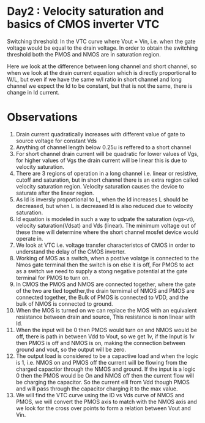 # Day2 : Velocity saturation and basics of CMOS inverter VTC

Switching threshold: In the VTC curve where Vout = Vin, i.e. when the gate voltage would be equal to the drain voltage. In order to obtain the switching threshold both the PMOS and NMOS are in saturation region.

Here we look at the difference between long channel and short channel, so when we look at the drain current equation which is directly proportional to W/L, but even if we have the same w/l ratio in short channel and long channel we expect the Id to be constant, but that is not the same, there is change in Id current.

# Observations 

1. Drain current quadratically increases with different value of gate to source voltage for constant Vds
2. Anything of channel length below 0.25u is reffered to a short channel 
3. For short channel drain current will be quadratic for lower values of Vgs, for higher values of Vgs the drain current will be linear this is due to velocity saturation.
4. There are 3 regions of operation in a long channel i.e. linear or resistive, cutoff and saturation, but in short channel there is an extra region called velocity saturation region. Velocity saturation causes the device to saturate after the linear region.
5. As Id is inversly proportional to L, when the Id increases L should be decreased, but when L is decreased Id is also reduced due to velocity saturation.
6. Id equation is modeled in such a way to udpate the saturation (vgs-vt), velocity saturation(Vdsat) and Vds (linear). The minimum voltage out of these three will determine where the short channel mosfet device would operate in.
7. We look at VTC i.e. voltage transfer characteristcs of CMOS in order to understand the delay of the CMOS inverter.
8. Working of MOS as a switch, when a postive volatge is connected to the Nmos gate terminal then the switch is on else it is off, For PMOS to act as a switch we need to supply a stong negative potential at the gate terminal for PMOS to turn on.
9. In CMOS the PMOS and NMOS are connected together, where the gate of the two are tied together,the drain termimal of NMOS and PMOS are connected together, the Bulk of PMOS is connected to VDD, and the bulk of NMOS is connected to ground.  
10. When the MOS is turned on we can replace the MOS with an equivalent resistance between drain and source, This resistance is non linear with Id.
11. When the input will be 0 then PMOS would turn on and NMOS would be off, there is path in between Vdd to Vout, so we get 1v, if the Input is 1v then PMOS is off and NMOS is on, making the connection between ground and vout, so the output will be zero.
12. The output load is considered to be a capactive load and when the logic is 1, i.e. NMOS on and PMOS off the current will be flowing from the charged capactior through the NMOS and ground. If the input is a logic 0 then the PMOS would be On and NMOS off then the current flow will be charging the capacitor. So the current eill from Vdd though PMOS and will pass through the capacitor charging it to the max value.  
13. We will find the VTC curve using the ID vs Vds curve of NMOS and PMOS, we will convert the PMOS axis to match with the NMOS axis and we look for the cross over points to form a relation between Vout and Vin.



